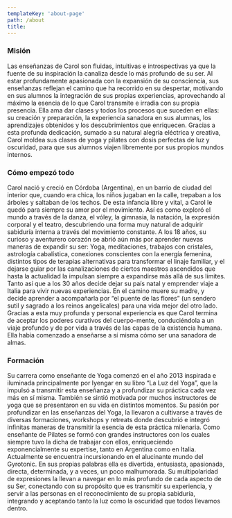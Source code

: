 ```yaml
---
templateKey: 'about-page'
path: /about
title: 
---
```

### Misión
Las enseñanzas de Carol son fluidas, intuitivas e introspectivas ya que la fuente de su inspiración la canaliza desde lo más profundo de su ser. Al estar profundamente apasionada con la expansión de su consciencia, sus enseñanzas reflejan el camino que ha recorrido en su despertar, motivando en sus alumnos la integración de sus propias experiencias, aprovechando al máximo la esencia de lo que Carol transmite e irradia con su propia presencia.
Ella ama dar clases y todos los procesos que suceden en ellas: su creación y preparación, la experiencia sanadora en sus alumnas, los aprendizajes obtenidos y los descubrimientos que enriquecen.
Gracias a esta profunda dedicación, sumado a su natural alegría eléctrica y creativa, Carol moldea sus clases de yoga y pilates con dosis perfectas de luz y oscuridad, para que sus alumnos viajen libremente por sus propios mundos internos.


### Cómo empezó todo
Carol nació y creció en Córdoba (Argentina), en un barrio de ciudad del interior que, cuando era chica, los niños jugaban en la calle, trepaban a los árboles y saltaban de los techos. De esta infancia libre y vital, a Carol le quedó para siempre su amor por el movimiento. Así es como exploró el mundo a través de la danza, el vóley, la gimnasia, la natación, la expresión corporal y el teatro, descubriendo una forma muy natural de adquirir sabiduría interna a través del movimiento constante.
A los 18 años, su curioso y aventurero corazón se abrió aún más por aprender nuevas maneras de expandir su ser: Yoga, meditaciones, trabajos con cristales, astrología cabalística, conexiones conscientes con la energía femenina, distintos tipos de terapias alternativas para transformar el linaje familiar, y el dejarse guiar por las canalizaciones de ciertos maestros ascendidos que hasta la actualidad la impulsan siempre a expandirse más allá de sus límites.
Tanto así que a los 30 años decide dejar su país natal y emprender viaje a Italia para vivir nuevas experiencias. En el camino muere su madre, y decide aprender a acompañarla por “el puente de las flores” (un sendero sutil y sagrado a los reinos angelicales) para una vida mejor del otro lado. Gracias a esta muy profunda y personal experiencia es que Carol termina de aceptar los poderes curativos del cuerpo-mente, conduciéndola a un viaje profundo y de por vida a través de las capas de la existencia humana. Ella había comenzado a enseñarse a sí misma cómo ser una sanadora de almas.


### Formación
Su carrera como enseñante de Yoga comenzó en el año 2013 inspirada e iluminada principalmente por Iyengar en su libro “La Luz del Yoga”, que la impulsó a transmitir esta enseñanza y a profundizar su práctica cada vez más en sí misma. También se sintió motivada por muchos instructores de yoga que se presentaron en su vida en distintos momentos. Su pasión por profundizar en las enseñanzas del Yoga, la llevaron a cultivarse a través de diversas formaciones, workshops y retreats donde descubrió e integró infinitas maneras de transmitir la esencia de esta práctica milenaria.
Como enseñante de Pilates se formó con grandes instructores con los cuales siempre tuvo la dicha de trabajar con ellos, enriqueciendo exponencialmente su expertise, tanto en Argentina como en Italia. Actualmente se encuentra incursionando en el alucinante mundo del Gyrotonic.
En sus propias palabras ella es divertida, entusiasta, apasionada, directa, determinada, y a veces, un poco malhumorada. Su multipolaridad de expresiones la llevan a navegar en lo más profundo de cada aspecto de su Ser, conectando con su propósito que es transmitir su experiencia, y servir a las personas en el reconocimiento de su propia sabiduría, integrando y aceptando tanto la luz como la oscuridad que todos llevamos dentro.


